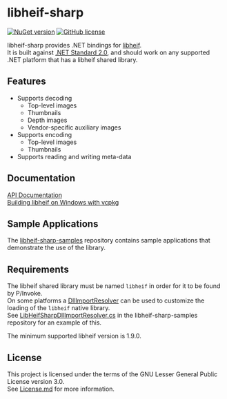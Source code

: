 # libheif-sharp

[![NuGet version](https://img.shields.io/nuget/v/LibHeifSharp.svg?style=flat)](https://www.nuget.org/packages/LibHeifSharp/) [![GitHub license](https://img.shields.io/github/license/0xC0000054/libheif-sharp)](https://github.com/0xC0000054/libheif-sharp/blob/main/LICENSE.md)

libheif-sharp provides .NET bindings for [libheif](https://github.com/strukturag/libheif).   
It is built against [.NET Standard 2.0](https://docs.microsoft.com/en-us/dotnet/standard/net-standard), and should work on any supported .NET platform that has a libheif shared library.

## Features

* Supports decoding
    * Top-level images
    * Thumbnails
    * Depth images
    * Vendor-specific auxiliary images
* Supports encoding
    *  Top-level images
    *  Thumbnails
* Supports reading and writing meta-data

## Documentation

[API Documentation](https://0xc0000054.github.io/libheif-sharp/API/index.html)   
[Building libheif on Windows with vcpkg](https://0xc0000054.github.io/libheif-sharp/libheif_windows_build_vcpkg.html)

## Sample Applications

The [libheif-sharp-samples](https://github.com/0xC0000054/libheif-sharp-samples) repository contains sample applications that demonstrate the use of the library.

## Requirements

The libheif shared library must be named `libheif` in order for it to be found by P/Invoke.   
On some platforms a [DllImportResolver](https://learn.microsoft.com/en-us/dotnet/api/system.runtime.interopservices.nativelibrary.setdllimportresolver) can be used to customize the loading of the `libheif` native library.    
See [LibHeifSharpDllImportResolver.cs](https://github.com/0xC0000054/libheif-sharp-samples/blob/main/src/common/LibHeifSharpDllImportResolver.cs) in the libheif-sharp-samples repository for an example of this.

The minimum supported libheif version is 1.9.0.

## License

This project is licensed under the terms of the GNU Lesser General Public License version 3.0.   
See [License.md](License.md) for more information.
